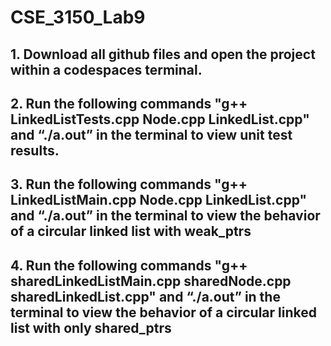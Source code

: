 # CSE_3150_Lab9

## 1. Download all github files and open the project within a codespaces terminal. 

## 2. Run the following commands "g++ LinkedListTests.cpp Node.cpp LinkedList.cpp" and “./a.out”  in the terminal to view unit test results.

## 3. Run the following commands "g++ LinkedListMain.cpp Node.cpp LinkedList.cpp" and “./a.out”  in the terminal to view the behavior of a circular linked list with weak_ptrs

## 4. Run the following commands "g++ sharedLinkedListMain.cpp sharedNode.cpp sharedLinkedList.cpp" and “./a.out”  in the terminal to view the behavior of a circular linked list with only shared_ptrs
